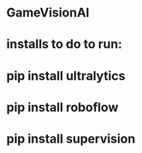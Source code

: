 # GameVisionAI

# installs to do to run:

# pip install ultralytics
# pip install roboflow
# pip install supervision
